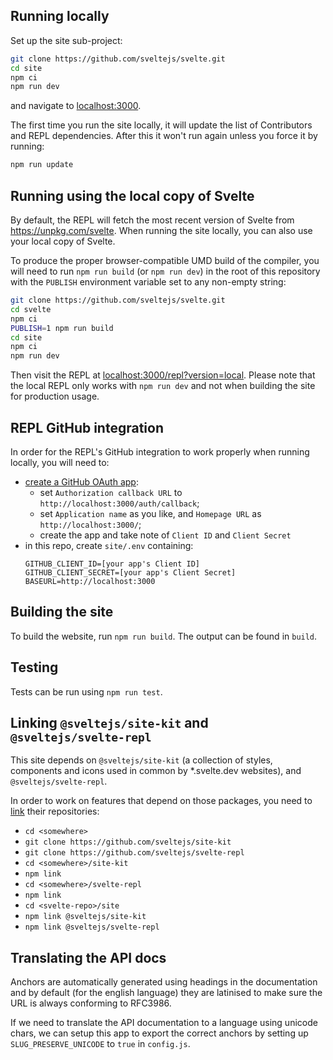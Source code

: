 ## Running locally

Set up the site sub-project:

```bash
git clone https://github.com/sveltejs/svelte.git
cd site
npm ci
npm run dev
```

and navigate to [localhost:3000](http://localhost:3000).

The first time you run the site locally, it will update the list of Contributors and REPL dependencies. After this it won't run again unless you force it by running:

```bash
npm run update
```

## Running using the local copy of Svelte

By default, the REPL will fetch the most recent version of Svelte from https://unpkg.com/svelte. When running the site locally, you can also use your local copy of Svelte.

To produce the proper browser-compatible UMD build of the compiler, you will need to run `npm run build` (or `npm run dev`) in the root of this repository with the `PUBLISH` environment variable set to any non-empty string:

```bash
git clone https://github.com/sveltejs/svelte.git
cd svelte
npm ci
PUBLISH=1 npm run build
cd site
npm ci
npm run dev
```

Then visit the REPL at [localhost:3000/repl?version=local](http://localhost:3000/repl?version=local). Please note that the local REPL only works with `npm run dev` and not when building the site for production usage.

## REPL GitHub integration

In order for the REPL's GitHub integration to work properly when running locally, you will need to:
- [create a GitHub OAuth app](https://github.com/settings/developers):
   - set `Authorization callback URL` to `http://localhost:3000/auth/callback`;
   - set `Application name` as you like, and `Homepage URL` as `http://localhost:3000/`;
   - create the app and take note of `Client ID` and `Client Secret`
- in this repo, create `site/.env` containing:
   ```
   GITHUB_CLIENT_ID=[your app's Client ID]
   GITHUB_CLIENT_SECRET=[your app's Client Secret]
   BASEURL=http://localhost:3000
   ```

## Building the site

To build the website, run `npm run build`. The output can be found in `build`.

## Testing

Tests can be run using `npm run test`.


## Linking `@sveltejs/site-kit` and `@sveltejs/svelte-repl`

This site depends on `@sveltejs/site-kit` (a collection of styles, components and icons used in common by *.svelte.dev websites), and `@sveltejs/svelte-repl`.

In order to work on features that depend on those packages, you need to [link](https://docs.npmjs.com/cli/link) their repositories:

- `cd <somewhere>`
- `git clone https://github.com/sveltejs/site-kit`
- `git clone https://github.com/sveltejs/svelte-repl`
- `cd <somewhere>/site-kit`
- `npm link`
- `cd <somewhere>/svelte-repl`
- `npm link`
- `cd <svelte-repo>/site`
- `npm link @sveltejs/site-kit`
- `npm link @sveltejs/svelte-repl`



## Translating the API docs

Anchors are automatically generated using headings in the documentation and by default (for the english language) they are latinised to make sure the URL is always conforming to RFC3986.

If we need to translate the API documentation to a language using unicode chars, we can setup this app to export the correct anchors by setting up `SLUG_PRESERVE_UNICODE` to `true` in `config.js`.
